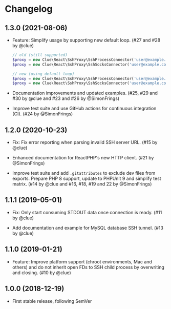 # Changelog

## 1.3.0 (2021-08-06)

*   Feature: Simplify usage by supporting new default loop.
    (#27 and #28 by @clue)

    ```php
    // old (still supported)
    $proxy = new Clue\React\SshProxy\SshProcessConnector('user@example.com', $loop);
    $proxy = new Clue\React\SshProxy\SshSocksConnector('user@example.com', $loop);

    // new (using default loop)
    $proxy = new Clue\React\SshProxy\SshProcessConnector('user@example.com');
    $proxy = new Clue\React\SshProxy\SshSocksConnector('user@example.com');
    ```

*   Documentation improvements and updated examples.
    (#25, #29 and #30 by @clue and #23 and #26 by @SimonFrings)

*   Improve test suite and use GitHub actions for continuous integration (CI).
    (#24 by @SimonFrings)

## 1.2.0 (2020-10-23)

*   Fix: Fix error reporting when parsing invalid SSH server URL.
    (#15 by @clue)

*   Enhanced documentation for ReactPHP's new HTTP client.
    (#21 by @SimonFrings)

*   Improve test suite and add `.gitattributes` to exclude dev files from exports.
    Prepare PHP 8 support, update to PHPUnit 9 and simplify test matrix.
    (#14 by @clue and #16, #18, #19 and 22 by @SimonFrings)

## 1.1.1 (2019-05-01)

*   Fix: Only start consuming STDOUT data once connection is ready.
    (#11 by @clue)

*   Add documentation and example for MySQL database SSH tunnel.
    (#13 by @clue)

## 1.1.0 (2019-01-21)

*   Feature: Improve platform support (chroot environments, Mac and others) and
    do not inherit open FDs to SSH child process by overwriting and closing.
    (#10 by @clue)

## 1.0.0 (2018-12-19)

*   First stable release, following SemVer
